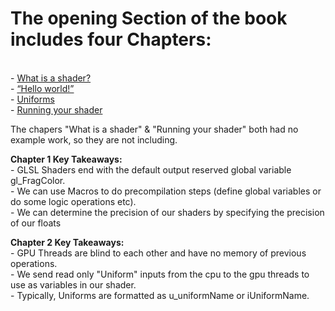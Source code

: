 # The opening Section of the book includes four Chapters:
<br />- [What is a shader?](https://thebookofshaders.com/01/)
<br />- [“Hello world!”](https://thebookofshaders.com/02/)
<br />- [Uniforms](https://thebookofshaders.com/03/)
<br />- [Running your shader](https://thebookofshaders.com/04/)

The chapers "What is a shader" & "Running your shader" both had no example work, so they are not including. 


**Chapter 1 Key Takeaways:**
<br />- GLSL Shaders end with the default output reserved global variable gl_FragColor. <br />- We can use Macros to do precompilation steps (define global variables or do some logic operations etc).<br />- We can determine the precision of our shaders by specifying the precision of our floats


**Chapter 2 Key Takeaways:** 
<br />- GPU Threads are blind to each other and have no memory of previous operations.
<br />- We send read only "Uniform" inputs from the cpu to the gpu threads to use as variables in our shader.
<br />- Typically, Uniforms are formatted as u_uniformName or iUniformName.